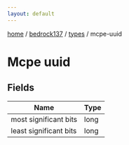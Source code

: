 ```yaml
---
layout: default
---
```


[home](/)  /  [bedrock137](/protocol/bedrock137)  /  [types](/protocol/bedrock137/types)  /  mcpe-uuid

# Mcpe uuid

## Fields

Name | Type
---|---
most significant bits | long
least significant bits | long
